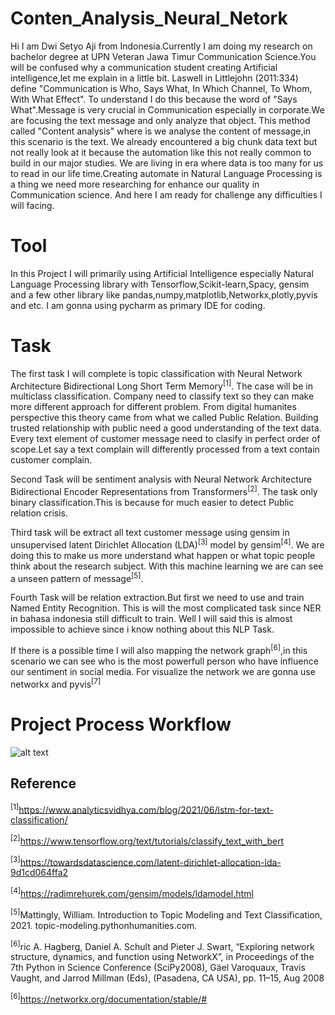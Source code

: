 # Conten_Analysis_Neural_Netork
Hi I am Dwi Setyo Aji from Indonesia.Currently I am doing my research on bachelor degree at UPN Veteran Jawa Timur Communication Science.You will be confused why a communication student creating Artificial intelligence,let me explain in a little bit.
Laswell in Littlejohn (2011:334) define "Communication is Who, Says What, In Which Channel, To Whom, With What Effect".
To understand I do this because the word of "Says What".Message is very crucial in Communication especially in corporate.We are focusing the text message and only analyze that object. This method called "Content analysis" where is we analyse the content of message,in this scenario is the text. We already encountered
a big chunk data text but not really look at it because the automation like this not really common to build in our major studies.
We are living in era where data is too many for us to read in our life time.Creating automate in Natural Language Processing is a thing we need more researching for
enhance our quality in Communication science. And here I am ready for challenge any difficulties I will facing.
# Tool

In this Project I will primarily using Artificial Intelligence especially Natural Language Processing library with Tensorflow,Scikit-learn,Spacy,
gensim and a few other library like pandas,numpy,matplotlib,Networkx,plotly,pyvis and etc. I am gonna using pycharm as primary IDE for coding.

# Task


The first task I will complete is topic classification with Neural Network Architecture Bidirectional Long Short Term Memory<sup>[1]</sup>. The case will be in multiclass classification.
Company need to classify text so they can make more different approach for different problem. From digital humanites perspective this theory came from what we called Public Relation.
Building trusted relationship with public need a good understanding of the text data. Every text element of customer message need to clasify in perfect order
of scope.Let say a text complain will differently processed from a text contain customer complain.

Second Task will be sentiment analysis with Neural Network Architecture Bidirectional Encoder Representations from Transformers<sup>[2]</sup>. The task only binary classification.This is because
for much easier to detect Public relation crisis.

Third task will be extract all text customer message using gensim in unsupervised latent Dirichlet Allocation (LDA)<sup>[3]</sup> model by gensim<sup>[4]</sup>. We are doing this to make us more understand
what happen or what topic people think about the research subject. With this machine learning we are can see a unseen pattern of message<sup>[5]</sup>.

Fourth Task will be relation extraction.But first we need to use and train Named Entity Recognition. This is will the most complicated task since NER in bahasa indonesia still difficult to train. Well I will said this is almost impossible to achieve since i know nothing about this NLP Task.

 If there is a possible time I will also mapping the network graph<sup>[6]</sup>,in this scenario we can see who is the most powerfull person who have influence our sentiment in social media.
 For visualize the network we are gonna use networkx and pyvis<sup>[7]</sup>
 
 
 
 
 # Project Process Workflow
 
 
 
 
 ![alt text](https://github.com/dwissaaj/Content_Analysis_Neural_Network/blob/master/image/Data%20Mining.jpg)


## **Reference**


<sup>[1]</sup>https://www.analyticsvidhya.com/blog/2021/06/lstm-for-text-classification/


<sup>[2]</sup>https://www.tensorflow.org/text/tutorials/classify_text_with_bert


<sup>[3]</sup>https://towardsdatascience.com/latent-dirichlet-allocation-lda-9d1cd064ffa2


<sup>[4]</sup>https://radimrehurek.com/gensim/models/ldamodel.html


<sup>[5]</sup>Mattingly, William. Introduction to Topic Modeling and Text Classification, 2021. topic-modeling.pythonhumanities.com.


<sup>[6]</sup>ric A. Hagberg, Daniel A. Schult and Pieter J. Swart, “Exploring network structure, dynamics, and function using NetworkX”, in Proceedings of the 7th Python in Science Conference (SciPy2008), Gäel Varoquaux, Travis Vaught, and Jarrod Millman (Eds), (Pasadena, CA USA), pp. 11–15, Aug 2008


<sup>[6]</sup>https://networkx.org/documentation/stable/#


